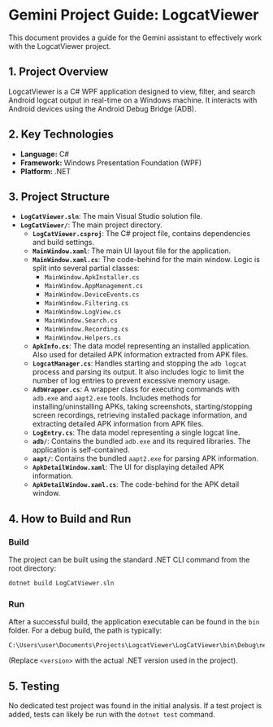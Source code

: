 # Gemini Project Guide: LogcatViewer

This document provides a guide for the Gemini assistant to effectively work with the LogcatViewer project.

## 1. Project Overview

LogcatViewer is a C# WPF application designed to view, filter, and search Android logcat output in real-time on a Windows machine. It interacts with Android devices using the Android Debug Bridge (ADB).

## 2. Key Technologies

- **Language:** C#
- **Framework:** Windows Presentation Foundation (WPF)
- **Platform:** .NET

## 3. Project Structure

- **`LogCatViewer.sln`**: The main Visual Studio solution file.
- **`LogCatViewer/`**: The main project directory.
  - **`LogCatViewer.csproj`**: The C# project file, contains dependencies and build settings.
  - **`MainWindow.xaml`**: The main UI layout file for the application.
  - **`MainWindow.xaml.cs`**: The code-behind for the main window. Logic is split into several partial classes:
    - `MainWindow.ApkInstaller.cs`
    - `MainWindow.AppManagement.cs`
    - `MainWindow.DeviceEvents.cs`
    - `MainWindow.Filtering.cs`
    - `MainWindow.LogView.cs`
    - `MainWindow.Search.cs`
    - `MainWindow.Recording.cs`
    - `MainWindow.Helpers.cs`
  - **`ApkInfo.cs`**: The data model representing an installed application. Also used for detailed APK information extracted from APK files.
  - **`LogcatManager.cs`**: Handles starting and stopping the `adb logcat` process and parsing its output. It also includes logic to limit the number of log entries to prevent excessive memory usage.
  - **`AdbWrapper.cs`**: A wrapper class for executing commands with `adb.exe` and `aapt2.exe` tools. Includes methods for installing/uninstalling APKs, taking screenshots, starting/stopping screen recordings, retrieving installed package information, and extracting detailed APK information from APK files.
  - **`LogEntry.cs`**: The data model representing a single logcat line.
  - **`adb/`**: Contains the bundled `adb.exe` and its required libraries. The application is self-contained.
  - **`aapt/`**: Contains the bundled `aapt2.exe` for parsing APK information.
  - **`ApkDetailWindow.xaml`**: The UI for displaying detailed APK information.
  - **`ApkDetailWindow.xaml.cs`**: The code-behind for the APK detail window.

## 4. How to Build and Run

### Build
The project can be built using the standard .NET CLI command from the root directory:
```bash
dotnet build LogCatViewer.sln
```

### Run
After a successful build, the application executable can be found in the `bin` folder. For a debug build, the path is typically:
```
C:\Users\user\Documents\Projects\LogcatViewer\LogCatViewer\bin\Debug\net<version>\LogCatViewer.exe
```
(Replace `<version>` with the actual .NET version used in the project).

## 5. Testing

No dedicated test project was found in the initial analysis. If a test project is added, tests can likely be run with the `dotnet test` command.
